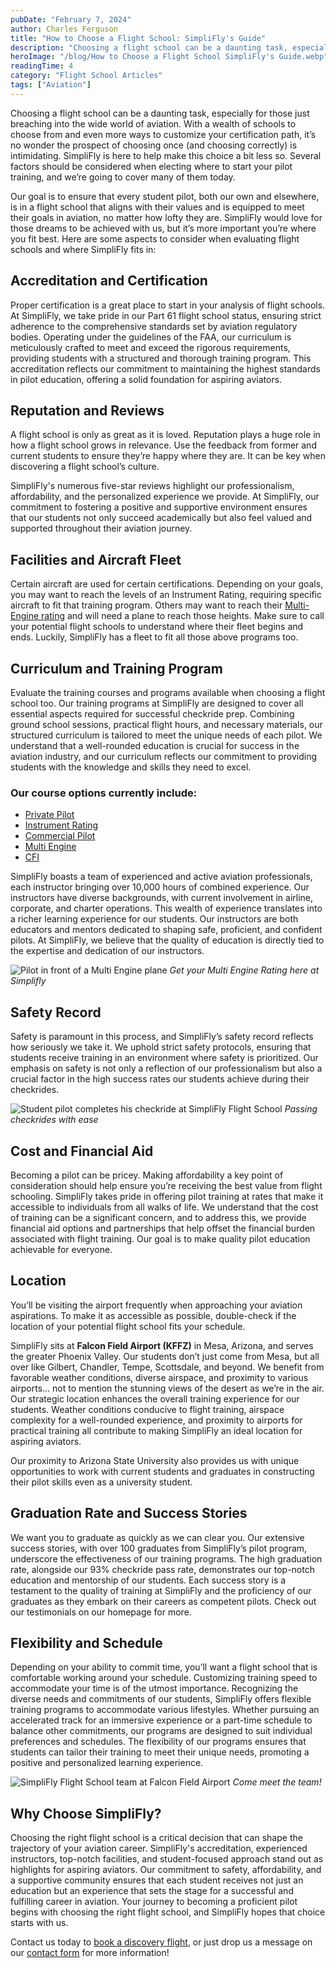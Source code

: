 ```yaml
---
pubDate: "February 7, 2024"
author: Charles Ferguson
title: "How to Choose a Flight School: SimpliFly's Guide"
description: "Choosing a flight school can be a daunting task, especially for those just breaching into the wide world of aviation. With a wealth of schools to choose from and even more ways to customize your certification path, it’s no wonder the prospect of choosing once (and choosing correctly) is intimidating."
heroImage: "/blog/How to Choose a Flight School SimpliFly's Guide.webp"
readingTime: 4
category: "Flight School Articles"
tags: ["Aviation"]
---
```


Choosing a flight school can be a daunting task, especially for those just breaching into the wide world of aviation. With a wealth of schools to choose from and even more ways to customize your certification path, it’s no wonder the prospect of choosing once (and choosing correctly) is intimidating. SimpliFly is here to help make this choice a bit less so. Several factors should be considered when electing where to start your pilot training, and we’re going to cover many of them today.

Our goal is to ensure that every student pilot, both our own and elsewhere, is in a flight school that aligns with their values and is equipped to meet their goals in aviation, no matter how lofty they are. SimpliFly would love for those dreams to be achieved with us, but it’s more important you’re where you fit best. Here are some aspects to consider when evaluating flight schools and where SimpliFly fits in:

## Accreditation and Certification

Proper certification is a great place to start in your analysis of flight schools. At SimpliFly, we take pride in our Part 61 flight school status, ensuring strict adherence to the comprehensive standards set by aviation regulatory bodies. Operating under the guidelines of the FAA, our curriculum is meticulously crafted to meet and exceed the rigorous requirements, providing students with a structured and thorough training program. This accreditation reflects our commitment to maintaining the highest standards in pilot education, offering a solid foundation for aspiring aviators.

## Reputation and Reviews

A flight school is only as great as it is loved. Reputation plays a huge role in how a flight school grows in relevance. Use the feedback from former and current students to ensure they’re happy where they are. It can be key when discovering a flight school’s culture.

SimpliFly's numerous five-star reviews highlight our professionalism, affordability, and the personalized experience we provide. At SimpliFly, our commitment to fostering a positive and supportive environment ensures that our students not only succeed academically but also feel valued and supported throughout their aviation journey.

## Facilities and Aircraft Fleet

Certain aircraft are used for certain certifications. Depending on your goals, you may want to reach the levels of an Instrument Rating, requiring specific aircraft to fit that training program. Others may want to reach their [Multi-Engine rating](https://simpliflyco.com/multi-engine-rating) and will need a plane to reach those heights. Make sure to call your potential flight schools to understand where their fleet begins and ends. Luckily, SimpliFly has a fleet to fit all those above programs too.

## Curriculum and Training Program

Evaluate the training courses and programs available when choosing a flight school too. Our training programs at SimpliFly are designed to cover all essential aspects required for successful checkride prep. Combining ground school sessions, practical flight hours, and necessary materials, our structured curriculum is tailored to meet the unique needs of each pilot. We understand that a well-rounded education is crucial for success in the aviation industry, and our curriculum reflects our commitment to providing students with the knowledge and skills they need to excel.

### Our course options currently include:

- [Private Pilot](https://simpliflyco.com/private-pilot-training)
- [Instrument Rating](https://simpliflyco.com/instrument-rating)
- [Commercial Pilot](https://simpliflyco.com/commercial-pilot-training)
- [Multi Engine](https://simpliflyco.com/multi-engine-rating)
- [CFI](https://simpliflyco.com/instruct-at-simplifly)

SimpliFly boasts a team of experienced and active aviation professionals, each instructor bringing over 10,000 hours of combined experience. Our instructors have diverse backgrounds, with current involvement in airline, corporate, and charter operations. This wealth of experience translates into a richer learning experience for our students. Our instructors are both educators and mentors dedicated to shaping safe, proficient, and confident pilots. At SimpliFly, we believe that the quality of education is directly tied to the expertise and dedication of our instructors.

![Pilot in front of a Multi Engine plane](/blog/multi-pass-simplifly.webp)
_Get your Multi Engine Rating here at Simplifly_

## Safety Record

Safety is paramount in this process, and SimpliFly’s safety record reflects how seriously we take it. We uphold strict safety protocols, ensuring that students receive training in an environment where safety is prioritized. Our emphasis on safety is not only a reflection of our professionalism but also a crucial factor in the high success rates our students achieve during their checkrides.

![Student pilot completes his checkride at SimpliFly Flight School](/blog/pilot_pass_checkride_cessna.webp)
_Passing checkrides with ease_

## Cost and Financial Aid

Becoming a pilot can be pricey. Making affordability a key point of consideration should help ensure you’re receiving the best value from flight schooling. SimpliFly takes pride in offering pilot training at rates that make it accessible to individuals from all walks of life. We understand that the cost of training can be a significant concern, and to address this, we provide financial aid options and partnerships that help offset the financial burden associated with flight training. Our goal is to make quality pilot education achievable for everyone.

## Location

You’ll be visiting the airport frequently when approaching your aviation aspirations. To make it as accessible as possible, double-check if the location of your potential flight school fits your schedule.

SimpliFly sits at **Falcon Field Airport (KFFZ)** in Mesa, Arizona, and serves the greater Phoenix Valley. Our students don’t just come from Mesa, but all over like Gilbert, Chandler, Tempe, Scottsdale, and beyond. We benefit from favorable weather conditions, diverse airspace, and proximity to various airports… not to mention the stunning views of the desert as we’re in the air. Our strategic location enhances the overall training experience for our students. Weather conditions conducive to flight training, airspace complexity for a well-rounded experience, and proximity to airports for practical training all contribute to making SimpliFly an ideal location for aspiring aviators.

Our proximity to Arizona State University also provides us with unique opportunities to work with current students and graduates in constructing their pilot skills even as a university student.

## Graduation Rate and Success Stories

We want you to graduate as quickly as we can clear you. Our extensive success stories, with over 100 graduates from SimpliFly’s pilot program, underscore the effectiveness of our training programs. The high graduation rate, alongside our 93% checkride pass rate, demonstrates our top-notch education and mentorship of our students. Each success story is a testament to the quality of training at SimpliFly and the proficiency of our graduates as they embark on their careers as competent pilots. Check out our testimonials on our homepage for more.

## Flexibility and Schedule

Depending on your ability to commit time, you’ll want a flight school that is comfortable working around your schedule. Customizing training speed to accommodate your time is of the utmost importance. Recognizing the diverse needs and commitments of our students, SimpliFly offers flexible training programs to accommodate various lifestyles. Whether pursuing an accelerated track for an immersive experience or a part-time schedule to balance other commitments, our programs are designed to suit individual preferences and schedules. The flexibility of our programs ensures that students can tailor their training to meet their unique needs, promoting a positive and personalized learning experience.

![SimpliFly Flight School team at Falcon Field Airport](/blog/simplifly-team.webp)
_Come meet the team!_

## Why Choose SimpliFly?

Choosing the right flight school is a critical decision that can shape the trajectory of your aviation career. SimpliFly's accreditation, experienced instructors, top-notch facilities, and student-focused approach stand out as highlights for aspiring aviators. Our commitment to safety, affordability, and a supportive community ensures that each student receives not just an education but an experience that sets the stage for a successful and fulfilling career in aviation. Your journey to becoming a proficient pilot begins with choosing the right flight school, and SimpliFly hopes that choice starts with us.

Contact us today to [book a discovery flight](https://simpliflyco.com/discovery-flight), or just drop us a message on our [contact form](https://simpliflyco.com/contact) for more information!
